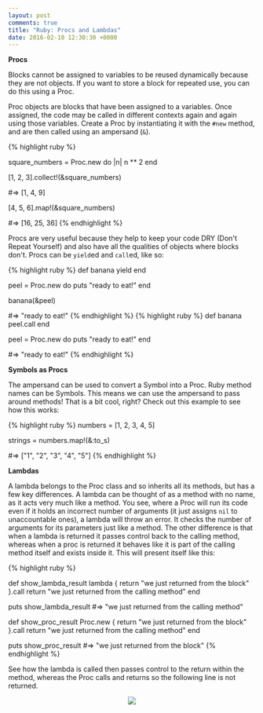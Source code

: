 ```yaml
---
layout: post
comments: true
title: "Ruby: Procs and Lambdas"
date: 2016-02-10 12:30:30 +0000
---
```


<strong> Procs </strong>

Blocks cannot be assigned to variables to be reused dynamically because they are not objects. If you want to store a block for repeated use, you can do this using a Proc.

Proc objects are blocks that have been assigned to a variables. Once assigned, the code may be called in different contexts again and again using those variables. Create a Proc by instantiating it with the `#new` method, and are then called using an ampersand (`&`).

{% highlight ruby %}

square_numbers = Proc.new do |n|
	n ** 2
end

[1, 2, 3].collect!(&square_numbers)

#=> [1, 4, 9]

[4, 5, 6].map!(&square_numbers)

#=> [16, 25, 36]
{% endhighlight %}

Procs are very useful because they help to keep your code DRY (Don't Repeat Yourself) and also have all the qualities of objects where blocks don't. Procs can be `yield`ed and `call`ed, like so:

{% highlight ruby %}
def banana
	yield
end

peel = Proc.new do
	puts "ready to eat!"
end

banana(&peel)

#=> "ready to eat!"
{% endhighlight %}
{% highlight ruby %}
def banana
	peel.call
end

peel = Proc.new do
	puts "ready to eat!"
end

#=> "ready to eat!"
{% endhighlight %}

<strong> Symbols as Procs </strong>

The ampersand can be used to convert a Symbol into a Proc. Ruby method names can be Symbols. This means we can use the ampersand to pass around methods! That is a bit cool, right? Check out this example to see how this works:

{% highlight ruby %}
numbers = [1, 2, 3, 4, 5]

strings = numbers.map!(&:to_s)

#=> ["1", "2", "3", "4", "5"]
{% endhighlight %}

<strong> Lambdas </strong>

A lambda belongs to the Proc class and so inherits all its methods, but has a few key differences. A lambda can be thought of as a method with no name, as it acts very much like a method. You see, where a Proc will run its code even if it holds an incorrect number of arguments (it just assigns `nil` to unaccountable ones), a lambda will throw an error. It checks the number of arguments for its parameters just like a method. The other difference is that when a lambda is returned it passes control back to the calling method, whereas when a proc is returned it behaves like it is part of the calling method itself and exists inside it. This will present itself like this:

{% highlight ruby %}

def show_lambda_result
	lambda { return "we just returned from the block" }.call
	return "we just returned from the calling method"
end

puts show_lambda_result
#=> "we just returned from the calling method"

def show_proc_result
	Proc.new { return "we just returned from the block" }.call
	return "we just returned from the calling method"
end

puts show_proc_result
#=> "we just returned from the block"
{% endhighlight %}

See how the lambda is called then passes control to the return within the method, whereas the Proc calls and returns so the following line is not returned.

<p align="center">
<img src="http://savethe80s.com/Articles/IC_awfulgenesis/DJWHOA.jpg">
</p>
